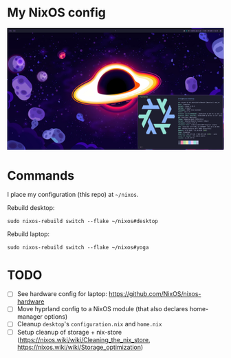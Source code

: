 # My NixOS config
![screenshot of desktop + fastfetch](./img/sample.png)

# Commands
I place my configuration (this repo) at `~/nixos`.

Rebuild desktop:
```shell
sudo nixos-rebuild switch --flake ~/nixos#desktop
```

Rebuild laptop:
```shell
sudo nixos-rebuild switch --flake ~/nixos#yoga
```

# TODO
- [ ] See hardware config for laptop: https://github.com/NixOS/nixos-hardware
- [ ] Move hyprland config to a NixOS module (that also declares home-manager options)
- [ ] Cleanup `desktop`'s `configuration.nix` and `home.nix`
- [ ] Setup cleanup of storage + nix-store (https://nixos.wiki/wiki/Cleaning_the_nix_store, https://nixos.wiki/wiki/Storage_optimization)

